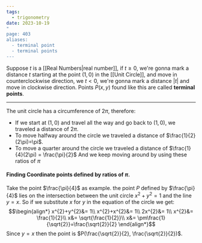 ```yaml
---
tags:
  - trigonometry
date: 2023-10-19
"
page: 403
aliases:
  - terminal point
  - terminal points
---
```

Suppose $t$ is a [[Real Numbers|real number]], if $t \ge 0$, we're gonna mark a distance $t$ starting at the point $(1,0)$ in the [[Unit Circle]], and move in counterclockwise direction, we $t\lt0$, we're gonna mark a distance $|t|$ and move in clockwise direction.
Points $P(x,y)$ found like this are called **terminal points**.
___
The unit circle has a circumference of $2\pi$, therefore:
- If we start at $(1,0)$ and travel all the way and go back to $(1,0)$, we traveled a distance of $2\pi$.
- To move halfway around the circle we traveled a distance of $\frac{1}{2}(2\pi)=\pi$.
- To move a quarter around the circle we traveled a distance of $\frac{1}{4}(2\pi) = \frac{\pi}{2}$ 
And we keep moving around by using these ratios of $\pi$
#### Finding Coordinate points defined by ratios of $\pi$.

Take the point $\frac{\pi}{4}$ as example. the point $P$ defined by $\frac{\pi}{4}$ lies on the intersection between the unit circle $x^{2}+y^{2}=1$ and the line $y=x$. So if we substitute $x$ for $y$ in the equation of the circle we get:
$$\begin{align*}
x^{2}+y^{2}&= 1\\
x^{2}+x^{2}&= 1\\
2x^{2}&= 1\\
x^{2}&= \frac{1}{2}\\
x&= \sqrt{\frac{1}{2}}\\
x&= \pm\frac{1}{\sqrt{2}}=\frac{\sqrt{2}}{2}
\end{align*}$$
Since $y=x$ then the point is $P(\frac{\sqrt{2}}{2}, \frac{\sqrt{2}}{2})$. 